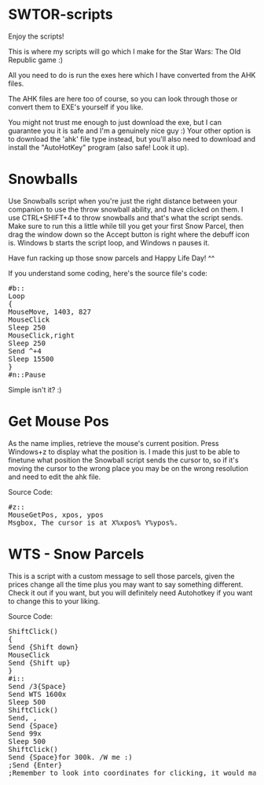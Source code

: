 SWTOR-scripts
=============

Enjoy the scripts!

This is where my scripts will go which I make for the Star Wars: The Old Republic game :)

All you need to do is run the exes here which I have converted from the AHK files.

The AHK files are here too of course, so you can look through those or convert them to EXE's yourself if you like.

You might not trust me enough to just download the exe, but I can guarantee you it is safe and I'm a genuinely nice guy :) Your other option is to download the 'ahk' file type instead, but you'll also need to download and install the "AutoHotKey" program (also safe! Look it up).

Snowballs
=============

Use Snowballs script when you're just the right distance between your
companion to use the throw snowball ability, and have clicked on them. I use CTRL+SHIFT+4 to throw snowballs and that's what the script sends. Make sure to run this a little while till you get your first Snow Parcel, then drag the window down so the Accept button is right where the debuff icon is. Windows b starts the script loop, and Windows n pauses it.

Have fun racking up those snow parcels and Happy Life Day! ^^

If you understand some coding, here's the source file's code:

<pre>
#b::
Loop
{
MouseMove, 1403, 827
MouseClick
Sleep 250
MouseClick,right
Sleep 250
Send ^+4
Sleep 15500
} 
#n::Pause
</pre>

Simple isn't it? :)

Get Mouse Pos
=============

As the name implies, retrieve the mouse's current position. Press Windows+z to display what the position is. I made this just to be able to finetune what position the Snowball script sends the cursor to, so if it's moving the cursor to the wrong place you may be on the wrong resolution and need to edit the ahk file.

Source Code:

<pre>
#z::
MouseGetPos, xpos, ypos 
Msgbox, The cursor is at X%xpos% Y%ypos%.
</pre>

WTS - Snow Parcels
=============

This is a script with a custom message to sell those parcels, given the prices change all the time plus you may want to say something different. Check it out if you want, but you will definitely need Autohotkey if you want to change this to your liking.

Source Code:

<pre>
ShiftClick()
{
Send {Shift down}
MouseClick
Send {Shift up}
}
#i::
Send /3{Space}
Send WTS 1600x
Sleep 500
ShiftClick()
Send, ,
Send {Space}
Send 99x
Sleep 500
ShiftClick()
Send {Space}for 300k. /W me :)
;Send {Enter}
;Remember to look into coordinates for clicking, it would make this script a lot better!
</pre>
